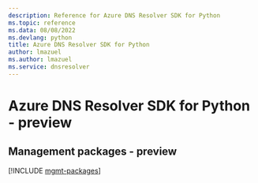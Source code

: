 ```yaml
---
description: Reference for Azure DNS Resolver SDK for Python
ms.topic: reference
ms.data: 08/08/2022
ms.devlang: python
title: Azure DNS Resolver SDK for Python
author: lmazuel
ms.author: lmazuel
ms.service: dnsresolver
---
```

# Azure DNS Resolver SDK for Python - preview

## Management packages - preview
[!INCLUDE [mgmt-packages](dns-resolver-mgmt-index.md)]
